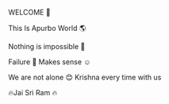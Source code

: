 WELCOME 🤗

This Is Apurbo World 🌎


Nothing is impossible 👻


Failure 💪 Makes sense ☺️


We are not alone 😊 Krishna every time with us


🔥Jai Sri Ram 🔥 
